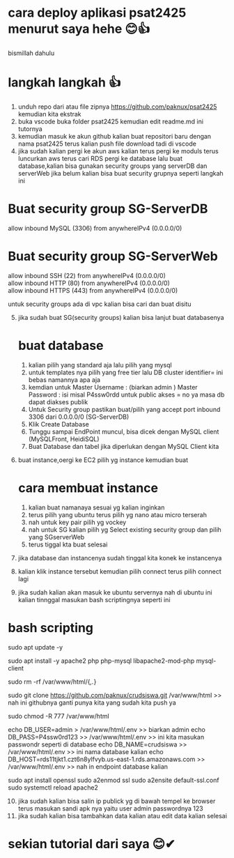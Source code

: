 # cara deploy aplikasi psat2425 menurut saya hehe 😊👍

bismillah dahulu

# langkah langkah 👍

1. unduh repo dari atau file zipnya https://github.com/paknux/psat2425 kemudian kita ekstrak
2. buka vscode buka folder psat2425 kemudian edit readme.md ini tutornya
3. kemudian masuk ke akun github kalian buat repositori baru dengan nama psat2425 terus kalian push file download tadi di vscode
4. jika sudah kalian pergi ke akun aws kalian terus pergi ke moduls terus luncurkan aws terus cari RDS pergi ke database lalu buat database,kalian bisa gunakan security groups yang serverDB dan serverWeb jika belum kalian bisa buat security grupnya seperti langkah ini

# Buat security group SG-ServerDB

allow inbound MySQL (3306) from anywhereIPv4 (0.0.0.0/0)

# Buat security group SG-ServerWeb

allow inbound SSH (22) from anywhereIPv4 (0.0.0.0/0)  
 allow inbound HTTP (80) from anywhereIPv4 (0.0.0.0/0)  
 allow inbound HTTPS (443) from anywhereIPv4 (0.0.0.0/0)

untuk security groups ada di vpc kalian bisa cari dan buat disitu

5. jika sudah buat SG(security groups) kalian bisa lanjut buat databasenya

   # buat database

   1. kalian pilih yang standard aja lalu pilih yang mysql
   2. untuk templates nya pilih yang free tier lalu DB cluster identifier= ini bebas namannya apa aja
   3. kemdian untuk Master Username : (biarkan admin ) Master Password : isi misal P4ssw0rdd untuk public akses = no ya masa db dapat diakses publik
   4. Untuk Security group pastikan buat/pilih yang accept port inbound 3306 dari 0.0.0.0/0 (SG-ServerDB)
   5. Klik Create Database
   6. Tunggu sampai EndPoint muncul, bisa dicek dengan MySQL client (MySQLFront, HeidiSQL)
   7. Buat Database dan tabel jika diperlukan dengan MySQL Client kita

6. buat instance,oergi ke EC2 pilih yg instance kemudian buat

   # cara membuat instance

   1. kalian buat namanaya sesuai yg kalian inginkan
   2. terus pilih yang ubuntu terus pilih yg nano atau micro terserah
   3. nah untuk key pair pilih yg vockey
   4. nah untuk SG kalian pilih yg Select existing security group dan pilih yang SGserverWeb
   5. terus tiggal kta buat selesai

7. jika database dan instancenya sudah tinggal kita konek ke instancenya
8. kalian klik instance tersebut kemudian pilih connect terus pilih connect lagi
9. jika sudah kalian akan masuk ke ubuntu servernya nah di ubuntu ini kalian tinnggal masukan bash scriptingnya seperti ini

# bash scripting

sudo apt update -y

sudo apt install -y apache2 php php-mysql libapache2-mod-php mysql-client

sudo rm -rf /var/www/html/{_,._}

sudo git clone https://github.com/paknux/crudsiswa.git /var/www/html >> nah ini githubnya ganti punya kita yang sudah kita push ya

sudo chmod -R 777 /var/www/html

echo DB_USER=admin > /var/www/html/.env >> biarkan admin
echo DB_PASS=P4ssw0rd123 >> /var/www/html/.env >> ini kita masukan passwondr seperti di database
echo DB_NAME=crudsiswa >> /var/www/html/.env >> ini nama database kalian
echo DB_HOST=rds11tjkt1.czt6n8ylfvyb.us-east-1.rds.amazonaws.com >> /var/www/html/.env >> nah in endpoint database kalian

sudo apt install openssl
sudo a2enmod ssl
sudo a2ensite default-ssl.conf
sudo systemctl reload apache2

10. jika sudah kalian bisa salin ip publick yg di bawah tempel ke browser terus masukan sandi apk nya yaitu user admin passwordnya 123
11. jika sudah kalian bisa tambahkan data kalian atau edit data kalian selesai

# sekian tutorial dari saya 😊✔
